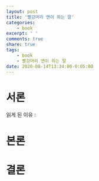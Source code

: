 ```yaml
---
layout: post
title: '빨강머리 앤이 하는 말'
categories:
    - book
excerpt: ' '
comments: true
share: true
tags:
    - book
    - 빨강머리 앤이 하는 말
date: 2020-08-14T13:34:00-0:05:00
---
```


# 서론
읽게 된 이유 : 
# 본론

# 결론